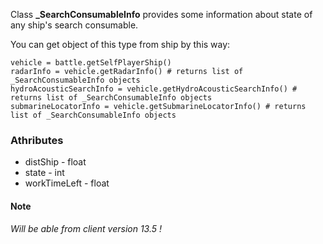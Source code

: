 Class **_SearchConsumableInfo** provides some information about state of any ship's search consumable.

You can get object of this type from ship by this way:

    vehicle = battle.getSelfPlayerShip()
    radarInfo = vehicle.getRadarInfo() # returns list of _SearchConsumableInfo objects
    hydroAcousticSearchInfo = vehicle.getHydroAcousticSearchInfo() # returns list of _SearchConsumableInfo objects
    submarineLocatorInfo = vehicle.getSubmarineLocatorInfo() # returns list of _SearchConsumableInfo objects

### Athributes

- distShip - float
- state - int
- workTimeLeft - float

#### Note
*Will be able from client version 13.5 !* 
